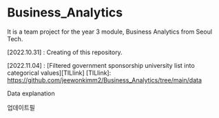 # Business_Analytics
It is a team project for the year 3 module, Business Analytics from Seoul Tech.

[2022.10.31] : Creating of this repository.

[2022.11.04] : [Filtered government sponsorship university list into categorical values][TILlink]
[TILlink]: https://github.com/jeewonkimm2/Business_Analytics/tree/main/data





Data explanation

업데이트필

